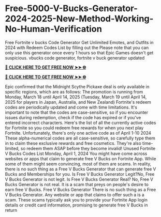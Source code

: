 # Free-5000-V-Bucks-Generator-2024-2025-New-Method-Working-No-Human-Verification

Free Fortnite v bucks Code Generator Get Unlimited Emotes, and Outfits in 2024 with Redeem Codes List by filling out the Please note that you can only use this generator once every 1 hours so that Epic Games doesn't get suspicious. vbucks code generator, fortnite v buck generator updated

**[🔴 CLICK HERE TO GET FREE NOW ➤➤ 🌐](https://tinyurl.com/2dra9vfc)**

**[🔴 CLICK HERE TO GET FREE NOW ➤➤ 🌐](https://tinyurl.com/2dra9vfc)**

Epic confirmed that the Midnight Scythe Pickaxe deal is only available in specific regions, which are as follows:
The promotion is running from Monday, March 18 until April 14, 2025 (Tuesday, March 19 until April 14, 2025 for players in Japan, Australia, and New Zealand)
Fortnite's redeem codes are periodically updated and come with time limitations. It's important to note that the codes are case-sensitive, so if you encounter issues during redemption, check if the code has expired or if you've entered incorrect characters.
Here's the list of all the currently active codes for Fortnite so you could redeem free rewards for when you next play Fortnite. Unfortunately, there's only one active code as of April 1-10 2024
These alpha-numerical codes are all case-sensitive, so carefully type them in to claim these exclusive rewards and free cosmetics. They're also time-limited, so redeem them ASAP before they become invalid!
Unused Fortnite V Bucks Codes List Monday, April 1, 2024
You might have come across websites or apps that claim to generate free V Bucks on Fortnite App. While some of them might seem convincing, most of them are scams. In reality, there is no such thing as a Free V Bucks Generator that can generate free V Bucks and Memberships for you.
Is Free V Bucks Generator Legit?No, Free V Bucks Generator is not legit.
Is Free V Bucks Generator Real?
No, Free V Bucks Generator is not real. It is a scam that preys on people's desire to earn free V Bucks.
Free V Bucks Generator
There is no such thing as a Free V Bucks Generator. Any website or app that claims to offer such a is a scam. These scams typically ask you to provide your Fortnite App login details or credit card information, promising to generate free V Bucks in return 
